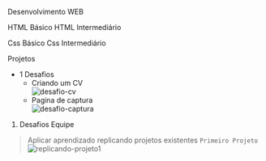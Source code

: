 Desenvolvimento WEB

HTML Básico
HTML Intermediário

Css Básico
Css Intermediário 

Projetos
- 1 Desafios 
  - Criando um CV    
  ![desafio-cv](https://user-images.githubusercontent.com/55337757/213350940-79a18181-ab82-4a6f-a287-d313ddb940a0.png)
  - Pagina de captura          
  ![desafio-captura](https://user-images.githubusercontent.com/55337757/213351054-2aa84f0e-7b87-4d1b-a985-7c0a6d2488cd.png)

1. Desafios Equipe
  > Aplicar aprendizado replicando projetos existentes
  `Primeiro Projeto`          
  ![replicando-projeto1](https://user-images.githubusercontent.com/55337757/213351077-f746e30e-f4f0-4f1b-b7ea-34e2f91e5348.png)